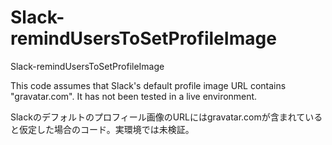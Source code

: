 # Slack-remindUsersToSetProfileImage
Slack-remindUsersToSetProfileImage

This code assumes that Slack's default profile image URL contains "gravatar.com". It has not been tested in a live environment.

Slackのデフォルトのプロフィール画像のURLにはgravatar.comが含まれていると仮定した場合のコード。実環境では未検証。
